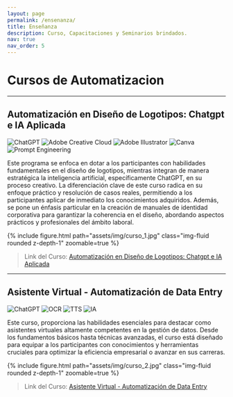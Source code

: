 ```yaml
---
layout: page
permalink: /ensenanza/
title: Enseñanza
description: Curso, Capacitaciones y Seminarios brindados.
nav: true
nav_order: 5
---
```


# Cursos de Automatizacion

---

## Automatización en Diseño de Logotipos: Chatgpt e IA Aplicada
![ChatGPT](https://img.shields.io/badge/ChatGPT-Integrated-blue)
![Adobe Creative Cloud](https://img.shields.io/badge/Adobe%20CC-Supported-orange)
![Adobe Illustrator](https://img.shields.io/badge/Adobe%20Illustrator-Used-green)
![Canva](https://img.shields.io/badge/Canva-Utilized-brightgreen)
![Prompt Engineering](https://img.shields.io/badge/Prompt%20Engineering-Implemented-yellow)


Este programa se enfoca en dotar a los participantes con habilidades fundamentales en el diseño de logotipos, mientras integran de manera estratégica la inteligencia artificial, específicamente ChatGPT, en su proceso creativo.
La diferenciación clave de este curso radica en su enfoque práctico y resolución de casos reales, permitiendo a los participantes aplicar de inmediato los conocimientos adquiridos. Además, se pone un énfasis particular en la creación de manuales de identidad corporativa para garantizar la coherencia en el diseño, abordando aspectos prácticos y profesionales del ámbito laboral.

{% include figure.html path="assets/img/curso_1.jpg" class="img-fluid rounded z-depth-1" zoomable=true %}

> Link del Curso: [Automatización en Diseño de Logotipos: Chatgpt e IA Aplicada](https://www.udemy.com/course/automatizacion-en-diseno-de-logotipos-chatgpt-e-ia-aplicada/)

---

## Asistente Virtual - Automatización de Data Entry
![ChatGPT](https://img.shields.io/badge/ChatGPT-Utilizado-blue)
![OCR](https://img.shields.io/badge/Tecnología%20OCR-Implementada-green)
![TTS](https://img.shields.io/badge/TTS-Integrado-ff69b4)
![IA](https://img.shields.io/badge/Inteligencia%20Artificial-Aplicada-orange)


Este curso, proporciona las habilidades esenciales para destacar como asistentes virtuales altamente competentes en la gestión de datos. Desde los fundamentos básicos hasta técnicas avanzadas, el curso está diseñado para equipar a los participantes con conocimientos y herramientas cruciales para optimizar la eficiencia empresarial o avanzar en sus carreras.

{% include figure.html path="assets/img/curso_2.jpg" class="img-fluid rounded z-depth-1" zoomable=true %}

> Link del Curso: [Asistente Virtual - Automatización de Data Entry](https://www.udemy.com/course/asistente-virtual-domina-la-automatizacion-de-data-entry/)
